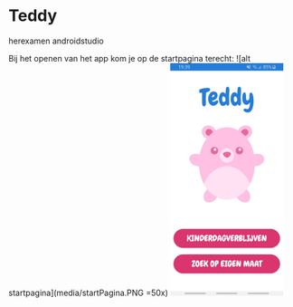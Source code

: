# Teddy
 herexamen androidstudio


Bij het openen van het app kom je op de startpagina terecht:
![alt startpagina](media/startPagina.PNG =50x)
<img src="media/startPagina.PNG" alt="drawing" width="200"/>
